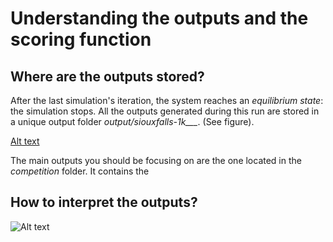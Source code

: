 # Understanding the outputs and the scoring function

## Where are the outputs stored?

After the last simulation's iteration, the system reaches an *equilibrium state*: the simulation stops. All the outputs generated during this run are stored in a unique output folder *output/siouxfalls-1k__<date>_<time>*. (See figure).

[Alt text](https://github.com/vgolfier/Uber-Prize-Starter-Kit/blob/master/Images/Output_folder_2.png)

The main outputs you should be focusing on are the one located in the *competition* folder. It contains the 


## How to interpret the outputs?



![Alt text](https://github.com/vgolfier/Uber-Prize-Starter-Kit/blob/master/Images/Measures_of_congestion.png)
